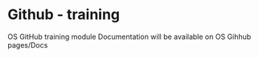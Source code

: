# Github - training
OS GitHub training module
Documentation will be available on OS Gihhub pages/Docs
